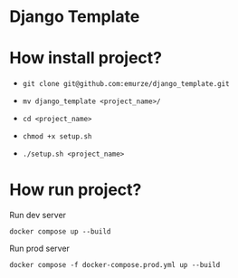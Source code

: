 # Django Template

# How install project?

* ```git clone git@github.com:emurze/django_template.git```
  
* ```mv django_template <project_name>/```

* ```cd <project_name>```

* ```chmod +x setup.sh```

* ```./setup.sh <project_name>```

# How run project?

Run dev server

```docker compose up --build```

Run prod server

```docker compose -f docker-compose.prod.yml up --build```
